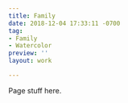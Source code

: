 ```yaml
---
title: Family
date: 2018-12-04 17:33:11 -0700
tag:
- Family
- Watercolor
preview: ''
layout: work

---
```

Page stuff here.